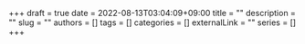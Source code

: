 +++ 
draft = true
date = 2022-08-13T03:04:09+09:00
title = ""
description = ""
slug = ""
authors = []
tags = []
categories = []
externalLink = ""
series = []
+++
